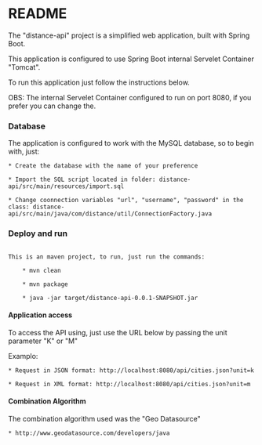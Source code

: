 # README #

The "distance-api" project is a simplified web application, built with Spring Boot. 

This application is configured to use Spring Boot internal Servelet Container "Tomcat".

To run this application just follow the instructions below.

OBS: The internal Servelet Container configured to run on port 8080, if you prefer you can change the.


### Database ###

The application is configured to work with the MySQL database, so to begin with, just:

	* Create the database with the name of your preference

	* Import the SQL script located in folder: distance-api/src/main/resources/import.sql

	* Change coonnection variables "url", "username", "password" in the class: distance-api/src/main/java/com/distance/util/ConnectionFactory.java 

### Deploy and run ###

```

This is an maven project, to run, just run the commands:

	* mvn clean

	* mvn package

	* java -jar target/distance-api-0.0.1-SNAPSHOT.jar

```
#### Application access

To access the API using, just use the URL below by passing the unit parameter "K" or "M"

Examplo: 

	* Request in JSON format: http://localhost:8080/api/cities.json?unit=k

	* Request in XML format: http://localhost:8080/api/cities.json?unit=m



#### Combination Algorithm

The combination algorithm used was the "Geo Datasource"

	* http://www.geodatasource.com/developers/java
